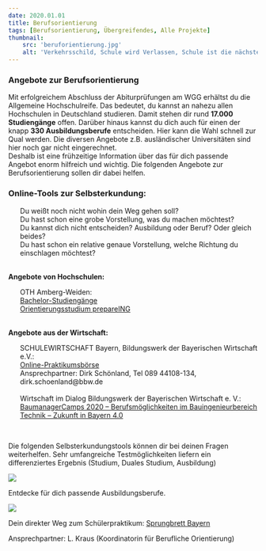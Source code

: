 ```yaml
---
date: 2020.01.01
title: Berufsorientierung
tags: [Berufsorientierung, Übergreifendes, Alle Projekte]
thumbnail: 
    src: 'beruforientierung.jpg'
    alt: 'Verkehrsschild, Schule wird Verlassen, Schule ist die nächste Ortschaft' 
---
```


### Angebote zur Berufsorientierung

Mit erfolgreichem Abschluss der Abiturprüfungen am WGG erhältst du die Allgemeine Hochschulreife. Das bedeutet, du kannst an nahezu allen Hochschulen in Deutschland studieren. Damit stehen dir rund <b>17.000 Studiengänge</b> offen. Darüber hinaus  kannst du dich auch für einen der knapp <b>330 Ausbildungsberufe</b> entscheiden. Hier kann die Wahl schnell zur Qual werden. Die diversen Angebote z.B. ausländischer Universitäten sind hier noch gar nicht eingerechnet.	
<br>Deshalb ist eine frühzeitige Information über das für dich passende Angebot enorm hilfreich und wichtig. Die folgenden Angebote zur Berufsorientierung sollen dir dabei helfen.

<h3>Online-Tools zur Selbsterkundung:</h3>
<ul style="list-style:none">
<li>Du weißt noch nicht wohin dein Weg gehen soll?</li> 
<li>Du hast schon eine grobe Vorstellung, was du machen möchtest?</li> 
<li>Du kannst dich nicht entscheiden? Ausbildung oder Beruf? Oder gleich beides?</li> 
<li>Du hast schon ein relative genaue Vorstellung, welche Richtung du einschlagen möchtest?</li> 
</ul>
<br>
<b>Angebote von Hochschulen:</b>
<ul style="list-style:none">
<li>OTH Amberg-Weiden:</li>
<li><a href="https://www.oth-aw.de/studiengaenge-und-bildungsangebote/studienangebote/bachelor-studiengaenge/" target = "_blank">Bachelor-Studiengänge</a></li>
<li><a href="https://www.oth-aw.de/studiengaenge-und-bildungsangebote/studienangebote/orientierungsstudium-prepareing/orientierungsstudium-prepareing/" target = "_blank">Orientierungsstudium prepareING</a></li>
</ul>
<br>
<b>Angebote aus der Wirtschaft:</b>
<ul style="list-style:none">
<li>SCHULEWIRTSCHAFT Bayern, Bildungswerk der Bayerischen Wirtschaft e.V.:</li>
<li><a href="https://schulewirtschaft-bayern.de/" target = "_blank">Online-Praktikumsbörse</a></li>
<li>Ansprechpartner: Dirk Schönland, Tel 089 44108-134, dirk.schoenland@bbw.de</li>
<br>
<li>Wirtschaft im Dialog Bildungswerk der Bayerischen Wirtschaft e. V.:</li>
<li><a href="https://www.bbw.de/wirtschaft-im-dialog/mint-bildung/baumanagercamp/" target="_blank">BaumanagerCamps 2020 – Berufsmöglichkeiten im Bauingenieurbereich</a></li>
<li><a href="https://www.tezba.de/camptermine" target = "_blank">Technik – Zukunft in Bayern 4.0</a></li>
</ul>
<br>
<p>Die folgenden Selbsterkundungstools können dir bei deinen Fragen weiterhelfen. Sehr umfangreiche Testmöglichkeiten liefern ein differenziertes Ergebnis (Studium, Duales Studium, Ausbildung)</p>
<a href="https://www.arbeitsagentur.de/bildung" target = "_blank"><img src="/images/LogoBundesagenturFuerArbeit.jpg"></a>

<p> Entdecke für dich passende Ausbildungsberufe. </p>
<a href="https://www.arbeitsagentur.de/bildung/ausbildung/ueber-berufe-informieren" target="_blank"><img src="/images/LogoBerufeEntdecker.jpg"></a>

Dein direkter Weg zum Schülerpraktikum: <a href = "https://www.sprungbrett-bayern.de/schueler/" target = "_blank">Sprungbrett Bayern</a>

<p>Ansprechpartner: L. Kraus (Koordinatorin für Berufliche Orientierung)
</p>
